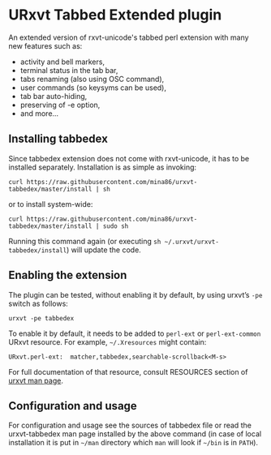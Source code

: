 # URxvt Tabbed Extended plugin

An extended version of rxvt-unicode's tabbed perl extension with many
new features such as:

* activity and bell markers,
* terminal status in the tab bar,
* tabs renaming (also using OSC command),
* user commands (so keysyms can be used),
* tab bar auto-hiding,
* preserving of -e option,
* and more…

## Installing tabbedex

Since tabbedex extension does not come with rxvt-unicode, it has to be
installed separately.  Installation is as simple as invoking:

    curl https://raw.githubusercontent.com/mina86/urxvt-tabbedex/master/install | sh

or to install system-wide:

    curl https://raw.githubusercontent.com/mina86/urxvt-tabbedex/master/install | sudo sh

Running this command again (or executing `sh
~/.urxvt/urxvt-tabbedex/install`) will update the code.

## Enabling the extension

The plugin can be tested, without enabling it by default, by using
urxvt’s `-pe` switch as follows:

    urxvt -pe tabbedex

To enable it by default, it needs to be added to `perl-ext` or
`perl-ext-common` URxvt resource.  For example, `~/.Xresources` might
contain:

    URxvt.perl-ext:  matcher,tabbedex,searchable-scrollback<M-s>

For full documentation of that resource, consult RESOURCES section of
[urxvt man page](http://linux.die.net/man/1/urxvt).

## Configuration and usage

For configuration and usage see the sources of tabbedex file or read
the urxvt-tabbedex man page installed by the above command (in case of
local installation it is put in `~/man` directory which `man` will
look if `~/bin` is in `PATH`).
